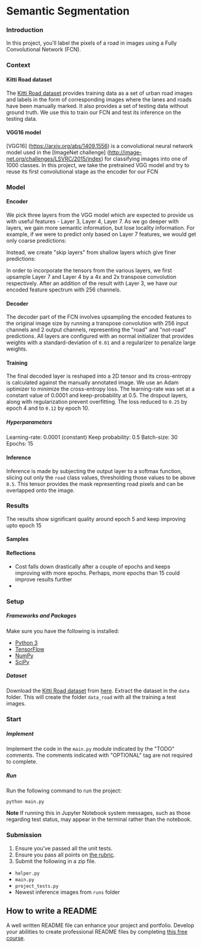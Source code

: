 # Semantic Segmentation
### Introduction
In this project, you'll label the pixels of a road in images using a Fully Convolutional Network (FCN).

### Context
#### Kitti Road dataset
The [Kitti Road dataset](http://www.cvlibs.net/datasets/kitti/eval_road.php) provides training data as a set of urban road images and labels in the form of corresponding images where the lanes and roads have been manually marked. It also provides a set of testing data without ground truth. We use this to train our FCN and test its inference on the testing data.

#### VGG16 model
[VGG16] (https://arxiv.org/abs/1409.1556) is a convolutional neural network model used in the [ImageNet challenge] (http://image-net.org/challenges/LSVRC/2015/index) for classifying images into one of 1000 classes. In this project, we take the pretrained VGG model and try to reuse its first convolutional stage as the encoder for our FCN

### Model
#### Encoder
We pick three layers from the VGG model which are expected to provide us with useful features - Layer 3, Layer 4, Layer 7. As we go deeper with layers, we gain more semantic information, but lose locality information. For example, if we were to predict only based on Layer 7 features, we would get only coarse predictions:

Instead, we create "skip layers" from shallow layers which give finer predictions:

In order to incorporate the tensors from the various layers, we first upsample Layer 7 and Layer 4 by a 4x and 2x transpose convolution respectively. After an addition of the result with Layer 3, we have our encoded feature spectrum with 256 channels.

#### Decoder
The decoder part of the FCN involves upsampling the encoded features to the original image size by running a transpose convolution with 256 input channels and 2 output channels, representing the "road" and "not-road" predictions. All layers are configured with an normal initializer that provides weights with a standard-deviation of `0.01` and a regularizer to penalize large weights.

#### Training
The final decoded layer is reshaped into a 2D tensor and its cross-entropy is calculated against the manually annotated image. We use an Adam optimizer to minimize the cross-entropy loss. The learning-rate was set at a constant value of 0.0001 and keep-probability at 0.5. The dropout layers, along with regularization prevent overfitting. The loss reduced to `0.25` by epoch 4 and to `0.12` by epoch 10.

##### Hyperparameters

Learning-rate: 0.0001 (constant)
Keep probability: 0.5
Batch-size: 30
Epochs: 15

#### Inference
Inference is made by subjecting the output layer to a softmax function, slicing out only the `road` class values, thresholding those values to be above `0.5`. This tensor provides the mask representing road pixels and can be overlapped onto the image.

### Results
The results show significant quality around epoch 5 and keep improving upto epoch 15

#### Samples


#### Reflections
- Cost falls down drastically after a couple of epochs and keeps improving with more epochs. Perhaps, more epochs than 15 could improve results further
- 


### Setup
##### Frameworks and Packages
Make sure you have the following is installed:
 - [Python 3](https://www.python.org/)
 - [TensorFlow](https://www.tensorflow.org/)
 - [NumPy](http://www.numpy.org/)
 - [SciPy](https://www.scipy.org/)
##### Dataset
Download the [Kitti Road dataset](http://www.cvlibs.net/datasets/kitti/eval_road.php) from [here](http://www.cvlibs.net/download.php?file=data_road.zip).  Extract the dataset in the `data` folder.  This will create the folder `data_road` with all the training a test images.

### Start
##### Implement
Implement the code in the `main.py` module indicated by the "TODO" comments.
The comments indicated with "OPTIONAL" tag are not required to complete.
##### Run
Run the following command to run the project:
```
python main.py
```
**Note** If running this in Jupyter Notebook system messages, such as those regarding test status, may appear in the terminal rather than the notebook.

### Submission
1. Ensure you've passed all the unit tests.
2. Ensure you pass all points on [the rubric](https://review.udacity.com/#!/rubrics/989/view).
3. Submit the following in a zip file.
 - `helper.py`
 - `main.py`
 - `project_tests.py`
 - Newest inference images from `runs` folder
 
 ## How to write a README
A well written README file can enhance your project and portfolio.  Develop your abilities to create professional README files by completing [this free course](https://www.udacity.com/course/writing-readmes--ud777).
